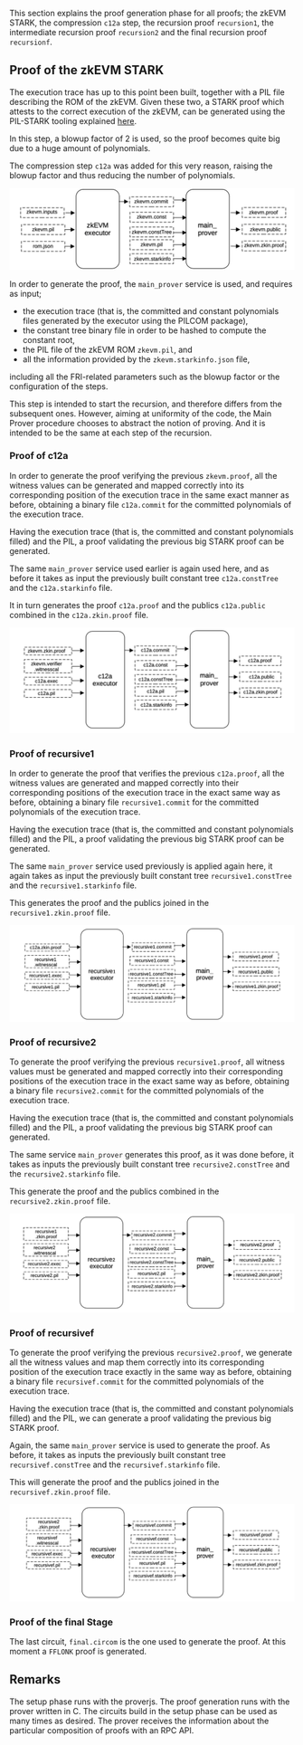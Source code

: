 This section explains the proof generation phase for all proofs; the zkEVM STARK, the compression `c12a` step, the recursion proof `recursion1`, the intermediate recursion proof `recursion2` and the final recursion proof `recursionf`.

## Proof of the zkEVM STARK

The execution trace has up to this point been built, together with a PIL file describing the ROM of the zkEVM. Given these two, a STARK proof which attests to the correct execution of the zkEVM, can be generated using the PIL-STARK tooling explained [here](../../../concepts/mfibonacci/pil-stark.md).

In this step, a blowup factor of 2 is used, so the proof becomes quite big due to a huge amount of polynomials.

The compression step `c12a` was added for this very reason, raising the blowup factor and thus reducing the number of polynomials.

![Generation for a zkEVM Proof.](../../../../img/zkEVM/22prf-rec-generation-stark-proof-for-recursivef.png)

In order to generate the proof, the $\mathtt{main\_prover}$ service is used, and requires as input;

- the execution trace (that is, the committed and constant polynomials files generated by the executor using the PILCOM package),
- the constant tree binary file in order to be hashed to compute the constant root,
- the PIL file of the $\text{zkEVM ROM}$ `zkevm.pil`, and
- all the information provided by the `zkevm.starkinfo.json` file,

including all the FRI-related parameters such as the blowup factor or the configuration of the steps.

This step is intended to start the recursion, and therefore differs from the subsequent ones. However, aiming at uniformity of the code, the Main Prover procedure chooses to abstract the notion of proving. And it is intended to be the same at each step of the recursion.

### Proof of c12a

In order to generate the proof verifying the previous `zkevm.proof`, all the witness values can be generated and mapped correctly into its corresponding position of the execution trace in the same exact manner as before, obtaining a binary file `c12a.commit` for the committed polynomials of the execution trace.

Having the execution trace (that is, the committed and constant polynomials filled) and the PIL, a proof validating the previous big STARK proof can be generated.

The same $\mathtt{main\_prover}$ service used earlier is again used here, and as before it takes as input the previously built constant tree `c12a.constTree` and the `c12a.starkinfo` file.

It in turn generates the proof `c12a.proof` and the publics `c12a.public` combined in the `c12a.zkin.proof` file.

![Generate a STARK proof for c12a.](../../../../img/zkEVM/23prf-rec-generation-stark-proof-for-c12.png)

### Proof of recursive1

In order to generate the proof that verifies the previous `c12a.proof`, all the witness values are generated and mapped correctly into their corresponding positions of the execution trace in the exact same way as before, obtaining a binary file `recursive1.commit` for the committed polynomials of the execution trace.

Having the execution trace (that is, the committed and constant polynomials filled) and the PIL, a proof validating the previous big STARK proof can be generated.

The same $\mathtt{main\_prover}$ service used previously is applied again here, it again takes as input the previously built constant tree `recursive1.constTree` and the `recursive1.starkinfo` file.

This generates the proof and the publics joined in the `recursive1.zkin.proof` file.

![Generate a STARK proof for recursive1.](../../../../img/zkEVM/24prf-rec-generation-stark-proof-for-recursive1.png)

### Proof of recursive2

To generate the proof verifying the previous `recursive1.proof`, all witness values must be generated and mapped correctly into their corresponding positions of the execution trace in the exact same way as before, obtaining a binary file `recursive2.commit` for the committed polynomials of the execution trace.

Having the execution trace (that is, the committed and constant polynomials filled) and the PIL, a proof validating the previous big STARK proof can generated.

The same service $\mathtt{main\_prover}$ generates this proof, as it was done before, it takes as inputs the previously built constant tree `recursive2.constTree` and the `recursive2.starkinfo` file.

This generate the proof and the publics combined in the `recursive2.zkin.proof` file.

![Generate a STARK proof for recursive2.](../../../../img/zkEVM/25prf-rec-generation-stark-proof-for-recursive2.png)

### Proof of recursivef

To generate the proof verifying the previous `recursive2.proof`, we generate all the witness values and map them correctly into its corresponding position of the execution trace exactly in the same way as before, obtaining a binary file `recursivef.commit` for the committed polynomials of the execution trace.

Having the execution trace (that is, the committed and constant polynomials filled) and the PIL, we can generate a proof validating the previous big STARK proof.

Again, the same $\mathtt{main\_prover}$ service is used to generate the proof. As before, it takes as inputs the previously built constant tree $\mathtt{recursivef.constTree}$ and the $\mathtt{recursivef.starkinfo}$ file.

This will generate the proof and the publics joined in the `recursivef.zkin.proof` file.

![Generate a STARK proof for recursivef.](../../../../img/zkEVM/26prf-rec-generation-zkevm-proof.png)

### Proof of the final Stage

The last circuit, `final.circom` is the one used to generate the proof. At this moment a `FFLONK` proof is generated.

## Remarks

The setup phase runs with the proverjs. The proof generation runs with the prover written in $\text{C}$. The circuits build in the setup phase can be used as many times as desired. The prover receives the information about the particular composition of proofs with an $\text{RPC}$ $\text{API}$.
